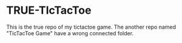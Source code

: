 # TRUE-TIcTacToe
This is the true repo of my tictactoe game. The another repo named "TicTacToe Game" have a wrong connected folder. 
